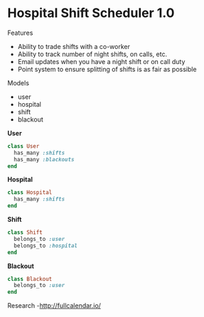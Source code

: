 # Hospital Shift Scheduler 1.0

Features
- Ability to trade shifts with a co-worker
- Ability to track number of night shifts, on calls, etc.
- Email updates when you have a night shift or on call duty
- Point system to ensure splitting of shifts is as fair as possible

Models
- user
- hospital
- shift
- blackout

**User**
```ruby
class User
  has_many :shifts
  has_many :blackouts
end
```

**Hospital**
```ruby
class Hospital
  has_many :shifts
end
```

**Shift**
```ruby
class Shift
  belongs_to :user
  belongs_to :hospital
end
```

**Blackout**
```ruby
class Blackout
  belongs_to :user
end
```

Research
-http://fullcalendar.io/